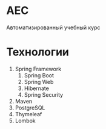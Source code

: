 # AEC
Автоматизированный учебный курс
# Технологии
1. Spring Framework
   1. Spring Boot
   2. Spring Web
   3. Hibernate
   4. Spring Security
2. Maven
3. PostgreSQL
4. Thymeleaf
5. Lombok


